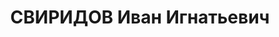 ---
title: СВИРИДОВ Иван Игнатьевич
description: "Авиатехник 25-й авиаэскадрильи 100-й авиабригады. Воентехник 2 ранга\
  \ \n  Приговор: ИТЛ"
---